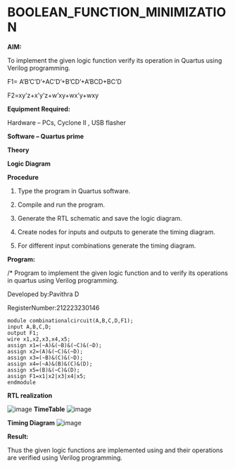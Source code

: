 # BOOLEAN_FUNCTION_MINIMIZATION

**AIM:**

To implement the given logic function verify its operation in Quartus using Verilog programming.

F1= A’B’C’D’+AC’D’+B’CD’+A’BCD+BC’D 

F2=xy’z+x’y’z+w’xy+wx’y+wxy

**Equipment Required:**

Hardware – PCs, Cyclone II , USB flasher

**Software – Quartus prime**

**Theory**

**Logic Diagram**

**Procedure**

1.	Type the program in Quartus software.

2.	Compile and run the program.

3.	Generate the RTL schematic and save the logic diagram.

4.	Create nodes for inputs and outputs to generate the timing diagram.

5.	For different input combinations generate the timing diagram.


**Program:**

/* Program to implement the given logic function and to verify its operations in quartus using Verilog programming. 

Developed by:Pavithra D

RegisterNumber:212223230146
```
module combinationalcircuit(A,B,C,D,F1);
input A,B,C,D;
output F1;
wire x1,x2,x3,x4,x5;
assign x1=(~A)&(~B)&(~C)&(~D);
assign x2=(A)&(~C)&(~D);
assign x3=(~B)&(C)&(~D);
assign x4=(~A)&(B)&(C)&(D);
assign x5=(B)&(~C)&(D);
assign F1=x1|x2|x3|x4|x5;
endmodule
```

**RTL realization**

![image](https://github.com/naavaneetha/BOOLEAN_FUNCTION_MINIMIZATION/assets/138955967/a1df7fe4-76c9-4f2a-a849-715cf3303cf6)
**TimeTable**
![image](https://github.com/naavaneetha/BOOLEAN_FUNCTION_MINIMIZATION/assets/138955967/fa04e201-90aa-41b7-81ca-4d808fe7c1cb)

**Timing Diagram**
![image](https://github.com/naavaneetha/BOOLEAN_FUNCTION_MINIMIZATION/assets/138955967/ed21de90-eba8-4b08-90fa-bea326bfa24b)

**Result:**

Thus the given logic functions are implemented using and their operations are verified using Verilog programming.

